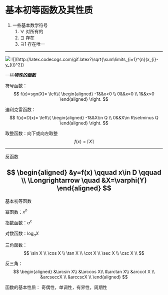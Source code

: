 # 基本初等函数及其性质

1. 一些基本数学符号
   1. $\forall$ 对所有的
   2. $\exists$ 存在
   3. $\exists 1$ 存在唯一

---

<img src="http://latex.codecogs.com/gif.latex?\sqrt{\sum\limits_{i=1}^{n}(x_{i}-y_{i})^2}" />
![](http://latex.codecogs.com/gif.latex?\sqrt{\sum\limits_{i=1}^{n}(x_{i}-y_{i})^2})


一些***特殊的函数***

符号函数：
$$
f(x)=sgn(X)=
\left\{
    \begin{aligned}
        -1&&x<0 \\
        0&&x=0 \\
        1&&x>0
    \end{aligned}
\right.
$$

迪利克雷函数：
$$
f(x)=D(x)=
\left\{
    \begin{aligned}
        -1&&X\in Q \\
         0&&X\in R\setminus Q
    \end{aligned}
\right.
$$

取整函数：向下或向左取整
$$
f(x)=\left \lceil X  \right \rceil  
$$

---

反函数

$$
 \begin{aligned}
   &y=f(x)  \qquad x\in D \qquad \\
   \Longrightarrow \quad &X=\varphi(Y)
\end{aligned}
$$
---
基本初等函数

幂函数：$x^n$

指数函数：$a^x$

对数函数：$\log_aX$

三角函数：
$$
\sin X \\
\cos X \\
\tan X \\
\cot X \\
\sec X \\
\csc X \\
$$

反三角：
$$
\begin{aligned}
&\arcsin X\\
&\arccos X\\
&\arctan X\\
&arccot X \\
&arcseccX \\
&arccscX \\
\end{aligned}
$$

函数的基本性质：
    奇偶性，单调性，有界性，周期性
